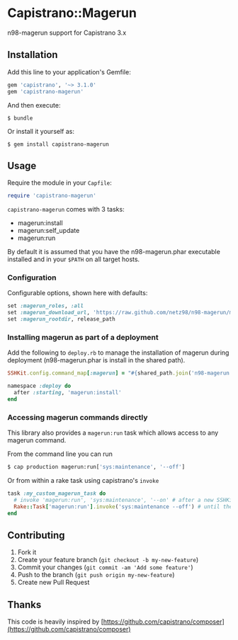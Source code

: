 # Capistrano::Magerun

n98-magerun support for Capistrano 3.x

## Installation

Add this line to your application's Gemfile:

```ruby
gem 'capistrano', '~> 3.1.0'
gem 'capistrano-magerun'
```

And then execute:

    $ bundle

Or install it yourself as:

    $ gem install capistrano-magerun

## Usage

Require the module in your `Capfile`:

```ruby
require 'capistrano-magerun'
```

`capistrano-magerun` comes with 3 tasks:

* magerun:install
* magerun:self_update
* magerun:run


By default it is assumed that you have the n98-magerun.phar executable installed and in your
`$PATH` on all target hosts.

### Configuration

Configurable options, shown here with defaults:

```ruby
set :magerun_roles, :all
set :magerun_download_url, 'https://raw.github.com/netz98/n98-magerun/master/n98-magerun.phar'
set :magerun_rootdir, release_path
```

### Installing magerun as part of a deployment

Add the following to `deploy.rb` to manage the installation of magerun during
deployment (n98-magerun.phar is install in the shared path).

```ruby
SSHKit.config.command_map[:magerun] = "#{shared_path.join('n98-magerun.phar')}"

namespace :deploy do
  after :starting, 'magerun:install'
end
```

### Accessing magerun commands directly

This library also provides a `magerun:run` task which allows access to any
magerun command.

From the command line you can run

```bash
$ cap production magerun:run['sys:maintenance', '--off']
```

Or from within a rake task using capistrano's `invoke`

```ruby
task :my_custom_magerun_task do
  # invoke 'magerun:run', 'sys:maintenance', '--on' # after a new SSHKit release that includes https://github.com/capistrano/sshkit/pull/58
  Rake::Task['magerun:run'].invoke('sys:maintenance --off') # until then
end
```


## Contributing

1. Fork it
2. Create your feature branch (`git checkout -b my-new-feature`)
3. Commit your changes (`git commit -am 'Add some feature'`)
4. Push to the branch (`git push origin my-new-feature`)
5. Create new Pull Request


## Thanks

This code is heavily inspired by [https://github.com/capistrano/composer](https://github.com/capistrano/composer)
